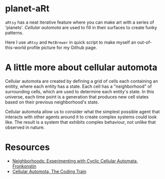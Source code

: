 # planet-aRt
`aRtsy` has a neat iterative feature where you can make art with a series of 'planets'. *Cellular automota* are used to fill in their surfaces to create funky patterns. 

Here I use `aRtsy` and `MetBrewer` in quick script to make myself an out-of-this-world profile picture for my Github page. 


# A little more about cellular automota 
Cellular automota are created by defining a grid of cells each containing an enitity, where each entity has a state. Each cell has a "neighborhood" of surrounding cells, which are used to determine each entity's state. In this universe, each time point is a generation that produces new cell states based on their previous neighborhood's state. 

Cellular automota allow us to consider what the simplest possible agent that interacts with other agents around it to create complex systems could look like. The result is a system that exhibits complex behaviour, not unlike that observed in nature. 


# Resources 
* [Neighborhoods: Experimenting with Cyclic Cellular Automata, Fronkonstin](https://fronkonstin.com/2021/01/02/neighborhoods-experimenting-with-cyclic-cellular-automata/)
* [Cellular Automota, The Coding Train](https://www.youtube.com/watch?v=DKGodqDs9sA)
